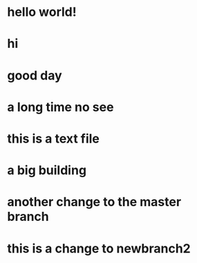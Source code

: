 # hello world!
# hi

# good day

# a long time no see

# this is a text file

# a big building

# another change to the master branch

# this is a change to newbranch2